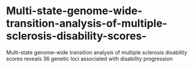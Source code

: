 # Multi-state-genome-wide-transition-analysis-of-multiple-sclerosis-disability-scores-
Multi-state genome-wide transition analysis of multiple sclerosis disability scores reveals 36 genetic loci associated with disability progression

